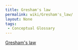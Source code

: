 ```yaml
---
title: Gresham's law
permalink: wiki/Gresham's_law/
layout: None
tags:
 - Conceptual Glossary
---
```


[Gresham's law](https://en.wikipedia.org/wiki/Gresham's_law)
